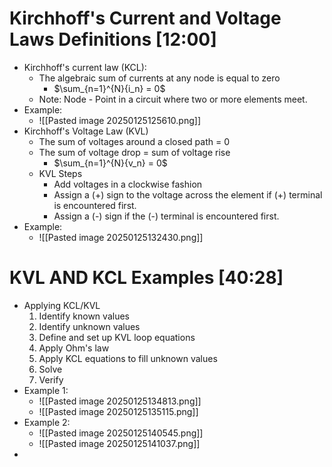 # Kirchhoff's Current and Voltage Laws Definitions [12:00]
* Kirchhoff's current law (KCL):
	* The algebraic sum of currents at any node is equal to zero
		* $\sum_{n=1}^{N}{i_n} = 0$  
	* Note: Node - Point in a circuit where two or more elements meet.
* Example:
	* ![[Pasted image 20250125125610.png]]
* Kirchhoff's Voltage Law (KVL)
	* The sum of voltages around a closed path = 0
	* The sum of voltage drop = sum of voltage rise
		* $\sum_{n=1}^{N}{v_n} = 0$
	* KVL Steps
		* Add voltages in a clockwise fashion
		* Assign a (+) sign to the voltage across the element if (+) terminal is encountered first.
		* Assign a (-) sign if the (-) terminal is encountered first.
* Example:
	* ![[Pasted image 20250125132430.png]]
# KVL AND KCL Examples [40:28]
* Applying KCL/KVL
	1. Identify known values
	2. Identify unknown values
	3. Define and set up KVL loop equations
	4. Apply Ohm's law
	5. Apply KCL equations to fill unknown values
	6. Solve
	7. Verify
* Example 1:
	* ![[Pasted image 20250125134813.png]]
	* ![[Pasted image 20250125135115.png]]
* Example 2:
	* ![[Pasted image 20250125140545.png]]
	* ![[Pasted image 20250125141037.png]]
* 